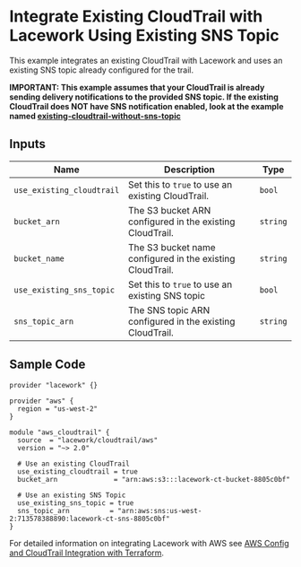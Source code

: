 # Integrate Existing CloudTrail with Lacework Using Existing SNS Topic

This example integrates an existing CloudTrail with Lacework and uses an existing SNS topic already configured for the trail.

**IMPORTANT: This example assumes that your CloudTrail is already sending delivery notifications
to the provided SNS topic. If the existing CloudTrail does NOT have SNS notification enabled,
look at the example named [existing-cloudtrail-without-sns-topic](https://registry.terraform.io/modules/lacework/cloudtrail/aws/latest/examples/existing-cloudtrail-without-sns-topic)**

## Inputs

| Name                      | Description                                               | Type     |
| ------------------------- | --------------------------------------------------------- | -------- |
| `use_existing_cloudtrail` | Set this to `true` to use an existing CloudTrail.         | `bool`   |
| `bucket_arn`              | The S3 bucket ARN configured in the existing CloudTrail.  | `string` |
| `bucket_name`             | The S3 bucket name configured in the existing CloudTrail. | `string` |
| `use_existing_sns_topic`  | Set this to `true` to use an existing SNS topic           | `bool`   |
| `sns_topic_arn`           | The SNS topic ARN configured in the existing CloudTrail.  | `string` |

## Sample Code

```hcl
provider "lacework" {}

provider "aws" {
  region = "us-west-2"
}

module "aws_cloudtrail" {
  source  = "lacework/cloudtrail/aws"
  version = "~> 2.0"

  # Use an existing CloudTrail
  use_existing_cloudtrail = true
  bucket_arn              = "arn:aws:s3:::lacework-ct-bucket-8805c0bf"

  # Use an existing SNS Topic
  use_existing_sns_topic = true
  sns_topic_arn          = "arn:aws:sns:us-west-2:713578388890:lacework-ct-sns-8805c0bf"
}
```

For detailed information on integrating Lacework with AWS see [AWS Config and CloudTrail Integration with Terraform](https://docs.lacework.net/onboarding/aws-guided-configuration).

